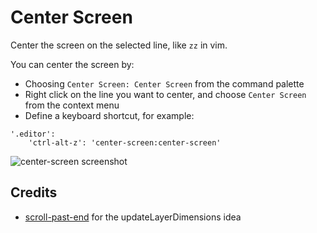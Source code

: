 # Center Screen

Center the screen on the selected line, like `zz` in vim.

You can center the screen by:
* Choosing `Center Screen: Center Screen` from the command palette
* Right click on the line you want to center, and choose `Center Screen` from the context menu
* Define a keyboard shortcut, for example:
```
'.editor':
    'ctrl-alt-z': 'center-screen:center-screen'
```
![center-screen screenshot](https://cloud.githubusercontent.com/assets/6184864/2935606/21b1cef6-d81d-11e3-944c-a6a6ae41869c.png)

## Credits
* [scroll-past-end](https://atom.io/packages/scroll-past-end) for the updateLayerDimensions idea
